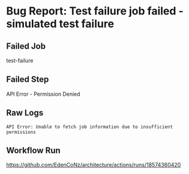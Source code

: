 # Bug Report: Test failure job failed - simulated test failure

## Failed Job
test-failure

## Failed Step
API Error - Permission Denied

## Raw Logs
```
API Error: Unable to fetch job information due to insufficient permissions
```

## Workflow Run
https://github.com/EdenCoNz/architecture/actions/runs/18574360420
